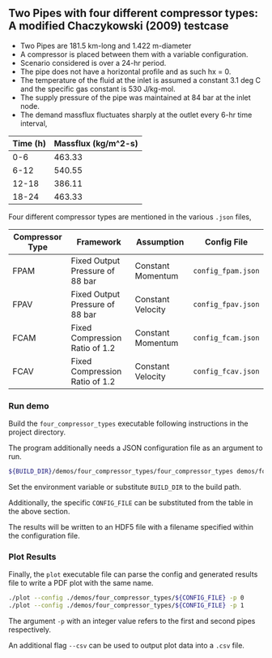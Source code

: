 ## Two Pipes with four different compressor types: A modified Chaczykowski (2009) testcase

- Two Pipes are 181.5 km-long and 1.422 m-diameter
- A compressor is placed between them with a variable configuration.
- Scenario considered is over a 24-hr period.
- The pipe does not have a horizontal profile and as such hx = 0.
- The temperature of the fluid at the inlet is assumed a constant 3.1 deg C and the specific gas constant is 530 J/kg-mol.
- The supply pressure of the pipe was maintained at 84 bar at the inlet node.
- The demand massflux fluctuates sharply at the outlet every 6-hr time interval,

| Time (h) | Massflux (kg/m^2-s) |
|----------|---------------|
| 0-6      | 463.33        |
| 6-12     | 540.55        |
| 12-18    | 386.11        |
| 18-24    | 463.33        |

Four different compressor types are mentioned in the various `.json` files,

| Compressor Type | Framework                       | Assumption        | Config File        |
|-----------------|---------------------------------|-------------------|--------------------|
| FPAM            | Fixed Output Pressure of 88 bar | Constant Momentum | `config_fpam.json` |
| FPAV            | Fixed Output Pressure of 88 bar | Constant Velocity | `config_fpav.json` |
| FCAM            | Fixed Compression Ratio of 1.2  | Constant Momentum | `config_fcam.json` |
| FCAV            | Fixed Compression Ratio of 1.2  | Constant Velocity | `config_fcav.json` |

### Run demo

Build the `four_compressor_types` executable following instructions in the project directory.

The program additionally needs a JSON configuration file as an argument to run.

```bash
${BUILD_DIR}/demos/four_compressor_types/four_compressor_types demos/four_compressor_types/${CONFIG_FILE}
```

Set the environment variable or substitute `BUILD_DIR` to the build path.

Additionally, the specific `CONFIG_FILE` can be substituted from the table in the above section.

The results will be written to an HDF5 file with a filename specified within the configuration file.

### Plot Results

Finally, the `plot` executable file can parse the config and generated results file to write a PDF plot with the same name.

```bash
./plot --config ./demos/four_compressor_types/${CONFIG_FILE} -p 0
./plot --config ./demos/four_compressor_types/${CONFIG_FILE} -p 1
```

The argument `-p` with an integer value refers to the first and second pipes respectively.

An additional flag `--csv` can be used to output plot data into a `.csv` file.
